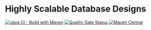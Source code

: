 # Highly Scalable Database Designs
[![Java CI - Build with Maven](https://github.com/BhuwanUpadhyay/13-highly-scalable-database-designs/workflows/Java%20CI%20-%20Build%20with%20Maven/badge.svg)](https://github.com/BhuwanUpadhyay/13-highly-scalable-database-designs/actions)
[![Quality Gate Status](https://sonarcloud.io/api/project_badges/measure?project=io.github.bhuwanupadhyay%3A13-highly-scalable-database-designs&metric=alert_status)](https://sonarcloud.io/dashboard?id=io.github.bhuwanupadhyay%3A13-highly-scalable-database-designs)
[![Maven Central](https://img.shields.io/maven-central/v/io.github.bhuwanupadhyay/factory-parent)](https://mvnrepository.com/artifact/io.github.bhuwanupadhyay/13-highly-scalable-database-designs)
